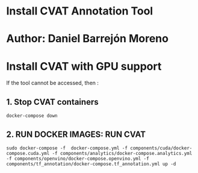 # Install CVAT Annotation Tool

# Author: Daniel Barrejón Moreno

# Install CVAT with GPU support

If the tool cannot be accessed, then :


## 1. Stop CVAT containers

```
docker-compose down
```


## 2.  RUN DOCKER IMAGES: RUN CVAT

```
sudo docker-compose -f  docker-compose.yml -f components/cuda/docker-compose.cuda.yml -f components/analytics/docker-compose.analytics.yml -f components/openvino/docker-compose.openvino.yml -f components/tf_annotation/docker-compose.tf_annotation.yml up -d
```
